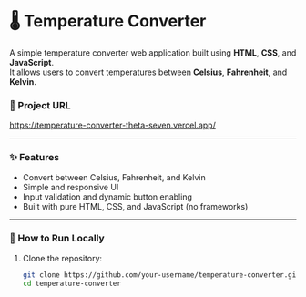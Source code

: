 # 🌡️ Temperature Converter

A simple temperature converter web application built using **HTML**, **CSS**, and **JavaScript**.  
It allows users to convert temperatures between **Celsius**, **Fahrenheit**, and **Kelvin**.

### 🔗 Project URL

https://temperature-converter-theta-seven.vercel.app/

---

### ✨ Features

- Convert between Celsius, Fahrenheit, and Kelvin
- Simple and responsive UI
- Input validation and dynamic button enabling
- Built with pure HTML, CSS, and JavaScript (no frameworks)

---

### 🚀 How to Run Locally

1. Clone the repository:
   ```bash
   git clone https://github.com/your-username/temperature-converter.git
   cd temperature-converter

